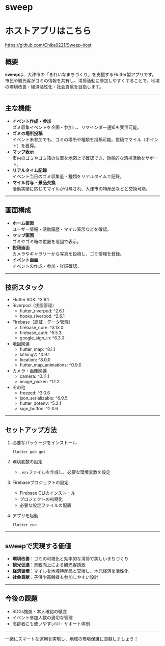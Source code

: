 # sweep

# ホストアプリはこちら
https://github.com/Chika0221/Sweep-host

## 概要

**sweep**は、大津市の「きれいなまちづくり」を支援するFlutter製アプリです。
市民や観光客がゴミの情報を共有し、清掃活動に参加しやすくすることで、地域の環境改善・経済活性化・社会貢献を目指します。

---

## 主な機能

- **イベント作成・参加**  
  ゴミ収集イベントを企画・参加し、リマインダー通知も受信可能。
- **ゴミの場所投稿**  
  イベント未参加でも、ゴミの場所や種類を投稿可能。投稿でマイル（ポイント）を獲得。
- **マップ表示**  
  市内のゴミやゴミ箱の位置を地図上で確認でき、効率的な清掃活動をサポート。
- **リアルタイム記録**  
  イベント当日のゴミ収集量・種類をリアルタイムで記録。
- **マイル付与・景品交換**  
  活動実績に応じてマイルが付与され、大津市の特産品などと交換可能。

---

## 画面構成

- **ホーム画面**  
  ユーザー情報・活動履歴・マイル表示などを確認。
- **マップ画面**  
  ゴミやゴミ箱の位置を地図で表示。
- **投稿画面**  
  カメラやギャラリーから写真を投稿し、ゴミ情報を登録。
- **イベント画面**  
  イベントの作成・参加・詳細確認。

---

## 技術スタック

- Flutter SDK: ^3.6.1
- Riverpod（状態管理）
  - flutter_riverpod: ^2.6.1
  - hooks_riverpod: ^2.6.1
- Firebase（認証・データ管理）
  - firebase_core: ^3.13.0
  - firebase_auth: ^5.5.3
  - google_sign_in: ^6.3.0
- 地図関連
  - flutter_map: ^8.1.1
  - latlong2: ^0.9.1
  - location: ^8.0.0
  - flutter_map_animations: ^0.9.0
- カメラ・画像関連
  - camera: ^0.11.1
  - image_picker: ^1.1.2
- その他
  - freezed: ^3.0.6
  - json_serializable: ^6.9.5
  - flutter_dotenv: ^5.2.1
  - sign_button: ^2.0.6

---

## セットアップ方法

1. 必要なパッケージをインストール
   ```
   flutter pub get
   ```

2. 環境変数の設定
   - `.env`ファイルを作成し、必要な環境変数を設定

3. Firebaseプロジェクトの設定
   - Firebase CLIのインストール
   - プロジェクトの初期化
   - 必要な設定ファイルの配置

4. アプリを起動
   ```
   flutter run
   ```

---

## sweepで実現する価値

- **環境改善**：ゴミの可視化と効率的な清掃で美しいまちづくり
- **観光促進**：景観向上による観光客誘致
- **経済循環**：マイルを地域特産品と交換し、地元経済を活性化
- **社会貢献**：子供や高齢者も参加しやすい設計

---

## 今後の課題

- SDGs推進・本人確認の徹底
- イベント参加人数の適切な管理
- 高齢者にも使いやすいUI・サポート体制

---

一緒にスマートな運用を実現し、地域の環境保護に貢献しましょう！
